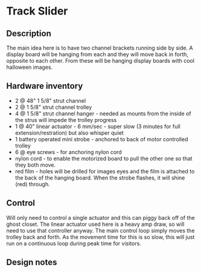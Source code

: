 # Track Slider

## Description
The main idea here is to have two channel brackets running side by side.  A display board will be hanging from each and they will move back in forth, opposite to each other.  From these will be hanging display boards with cool halloween images.  

## Hardware inventory
- 2 @ 48" 1 5/8" strut channel
- 2 @ 1 5/8" strut channel trolley
- 4 @ 1 5/8" strut channel hanger - needed as mounts from the inside of the strus will impede the trolley progress
- 1 @ 40" linear actuator - 6 mm/sec - super slow (3 minutes for full extension/restration) but also whisper quiet
- 1 battery operated mini strobe - anchored to back of motor controlled trolley
- 6 @ eye screws - for anchoring nylon cord
- nylon cord - to enable the motorized board to pull the other one so that they both move.
- red film - holes will be drilled for images eyes and the film is attached to the back of the hanging board.  When the strobe flashes, it will shine (red) through.

## Control
Will only need to control a single actuator and this can piggy back off of the ghost closet.  The linear actuator used here is a heavy amp draw, so will need to use that controller anyway. 
The main control loop simply moves the trolley back and forth.  As the movement time for this is so slow, this will just run on a continuous loop during peak time for visitors.  

## Design notes 